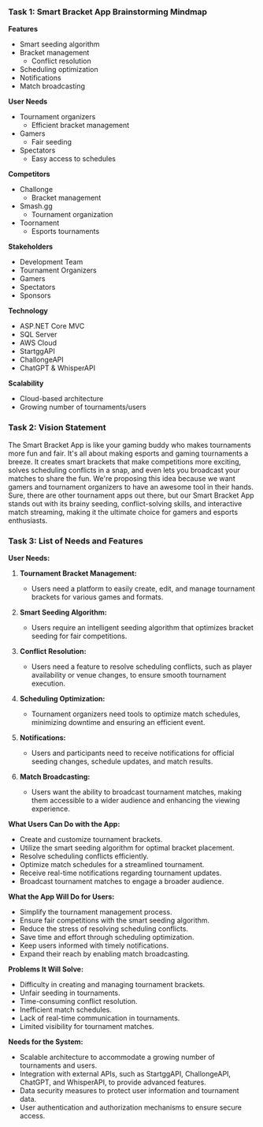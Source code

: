 ### Task 1: Smart Bracket App Brainstorming Mindmap

**Features**
- Smart seeding algorithm
- Bracket management
  - Conflict resolution
- Scheduling optimization
- Notifications
- Match broadcasting

**User Needs**
- Tournament organizers
  - Efficient bracket management
- Gamers
  - Fair seeding
- Spectators
  - Easy access to schedules

**Competitors**
- Challonge
  - Bracket management
- Smash.gg
  - Tournament organization
- Toornament
  - Esports tournaments

**Stakeholders**
- Development Team
- Tournament Organizers
- Gamers
- Spectators
- Sponsors

**Technology**
- ASP.NET Core MVC
- SQL Server
- AWS Cloud
- StartggAPI
- ChallongeAPI
- ChatGPT & WhisperAPI

**Scalability**
- Cloud-based architecture
- Growing number of tournaments/users

### Task 2: Vision Statement

The Smart Bracket App is like your gaming buddy who makes tournaments more fun and fair. It's all about making esports and gaming tournaments a breeze. It creates smart brackets that make competitions more exciting, solves scheduling conflicts in a snap, and even lets you broadcast your matches to share the fun. We're proposing this idea because we want gamers and tournament organizers to have an awesome tool in their hands. Sure, there are other tournament apps out there, but our Smart Bracket App stands out with its brainy seeding, conflict-solving skills, and interactive match streaming, making it the ultimate choice for gamers and esports enthusiasts.

### Task 3: List of Needs and Features

**User Needs:**
1. **Tournament Bracket Management:**
   - Users need a platform to easily create, edit, and manage tournament brackets for various games and formats.
   
2. **Smart Seeding Algorithm:**
   - Users require an intelligent seeding algorithm that optimizes bracket seeding for fair competitions.

3. **Conflict Resolution:**
   - Users need a feature to resolve scheduling conflicts, such as player availability or venue changes, to ensure smooth tournament execution.

4. **Scheduling Optimization:**
   - Tournament organizers need tools to optimize match schedules, minimizing downtime and ensuring an efficient event.

5. **Notifications:**
   - Users and participants need to receive notifications for official seeding changes, schedule updates, and match results.

6. **Match Broadcasting:**
   - Users want the ability to broadcast tournament matches, making them accessible to a wider audience and enhancing the viewing experience.

**What Users Can Do with the App:**
- Create and customize tournament brackets.
- Utilize the smart seeding algorithm for optimal bracket placement.
- Resolve scheduling conflicts efficiently.
- Optimize match schedules for a streamlined tournament.
- Receive real-time notifications regarding tournament updates.
- Broadcast tournament matches to engage a broader audience.

**What the App Will Do for Users:**
- Simplify the tournament management process.
- Ensure fair competitions with the smart seeding algorithm.
- Reduce the stress of resolving scheduling conflicts.
- Save time and effort through scheduling optimization.
- Keep users informed with timely notifications.
- Expand their reach by enabling match broadcasting.

**Problems It Will Solve:**
- Difficulty in creating and managing tournament brackets.
- Unfair seeding in tournaments.
- Time-consuming conflict resolution.
- Inefficient match schedules.
- Lack of real-time communication in tournaments.
- Limited visibility for tournament matches.

**Needs for the System:**
- Scalable architecture to accommodate a growing number of tournaments and users.
- Integration with external APIs, such as StartggAPI, ChallongeAPI, ChatGPT, and WhisperAPI, to provide advanced features.
- Data security measures to protect user information and tournament data.
- User authentication and authorization mechanisms to ensure secure access.
